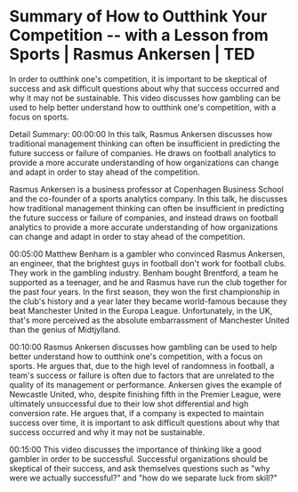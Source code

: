 # Summary of How to Outthink Your Competition -- with a Lesson from Sports | Rasmus Ankersen | TED

In order to outthink one's competition, it is important to be skeptical of success and ask difficult questions about why that success occurred and why it may not be sustainable. This video discusses how gambling can be used to help better understand how to outthink one's competition, with a focus on sports.

Detail Summary: 
00:00:00
In this talk, Rasmus Ankersen discusses how traditional management thinking can often be insufficient in predicting the future success or failure of companies. He draws on football analytics to provide a more accurate understanding of how organizations can change and adapt in order to stay ahead of the competition.

Rasmus Ankersen is a business professor at Copenhagen Business School and the co-founder of a sports analytics company. In this talk, he discusses how traditional management thinking can often be insufficient in predicting the future success or failure of companies, and instead draws on football analytics to provide a more accurate understanding of how organizations can change and adapt in order to stay ahead of the competition.

00:05:00
Matthew Benham is a gambler who convinced Rasmus Ankersen, an engineer, that the brightest guys in football don't work for football clubs. They work in the gambling industry. Benham bought Brentford, a team he supported as a teenager, and he and Rasmus have run the club together for the past four years. In the first season, they won the first championship in the club's history and a year later they became world-famous because they beat Manchester United in the Europa League. Unfortunately, in the UK, that's more perceived as the absolute embarrassment of Manchester United than the genius of Midtjylland.

00:10:00
Rasmus Ankersen discusses how gambling can be used to help better understand how to outthink one's competition, with a focus on sports. He argues that, due to the high level of randomness in football, a team's success or failure is often due to factors that are unrelated to the quality of its management or performance. Ankersen gives the example of Newcastle United, who, despite finishing fifth in the Premier League, were ultimately unsuccessful due to their low shot differential and high conversion rate. He argues that, if a company is expected to maintain success over time, it is important to ask difficult questions about why that success occurred and why it may not be sustainable.

00:15:00
This video discusses the importance of thinking like a good gambler in order to be successful. Successful organizations should be skeptical of their success, and ask themselves questions such as "why were we actually successful?" and "how do we separate luck from skill?"

